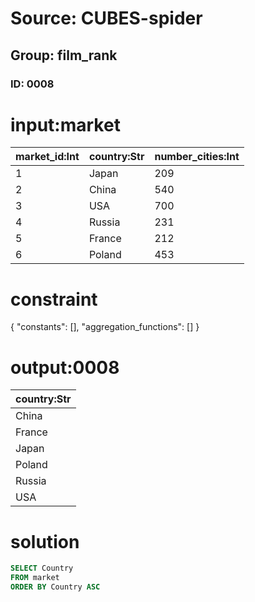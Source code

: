 # Source: CUBES-spider
## Group: film_rank
### ID: 0008

# input:market

| market_id:Int | country:Str | number_cities:Int |
|---|---|---|
| 1 | Japan | 209 |
| 2 | China | 540 |
| 3 | USA | 700 |
| 4 | Russia | 231 |
| 5 | France | 212 |
| 6 | Poland | 453 |

# constraint

{
  "constants": [],
  "aggregation_functions": []
}

# output:0008

| country:Str |
|---|
| China |
| France |
| Japan |
| Poland |
| Russia |
| USA |

# solution

```sql
SELECT Country
FROM market
ORDER BY Country ASC
```
